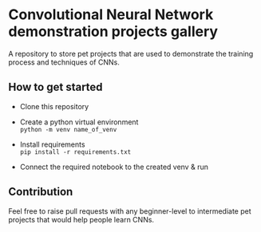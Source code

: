 # Convolutional Neural Network demonstration projects gallery
A repository to store pet projects that are used to demonstrate the training process and techniques of CNNs.
## How to get started

- Clone this repository

-  Create a python virtual environment </br>
`
python -m venv name_of_venv
`

-  Install requirements </br>
`
pip install -r requirements.txt
`

- Connect the required notebook to the created venv & run

## Contribution

Feel free to raise pull requests with any beginner-level to intermediate pet projects that would help people learn CNNs.